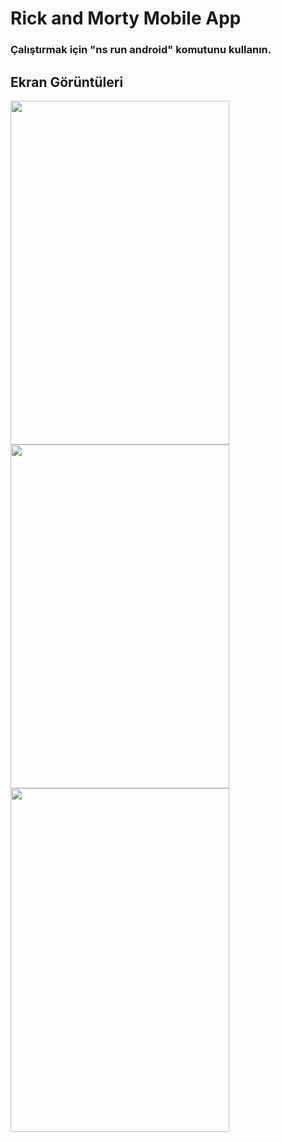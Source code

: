 # Rick and Morty Mobile App
### Çalıştırmak için "ns run android" komutunu kullanın.
## Ekran Görüntüleri
<img src="https://user-images.githubusercontent.com/73880040/98113398-a8cebe00-1eb4-11eb-85ff-ba64b5ac9feb.jpeg"  width="350" height="550">
<img src="https://user-images.githubusercontent.com/73880040/98113406-aa988180-1eb4-11eb-8d73-3ec68c9571ca.jpeg"  width="350" height="550">
<img src="https://user-images.githubusercontent.com/73880040/98113411-ab311800-1eb4-11eb-9b57-cc51230b1a6c.jpeg"  width="350" height="550">
